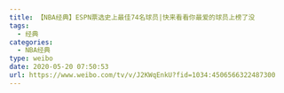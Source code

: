 ```yaml
---
title: 【NBA经典】ESPN票选史上最佳74名球员|快来看看你最爱的球员上榜了没
tags:
  - 经典
categories:
  - NBA经典
type: weibo
date: 2020-05-20 07:50:53
url: https://www.weibo.com/tv/v/J2KWqEnkU?fid=1034:4506566322487300
---
```


<!-- more -->